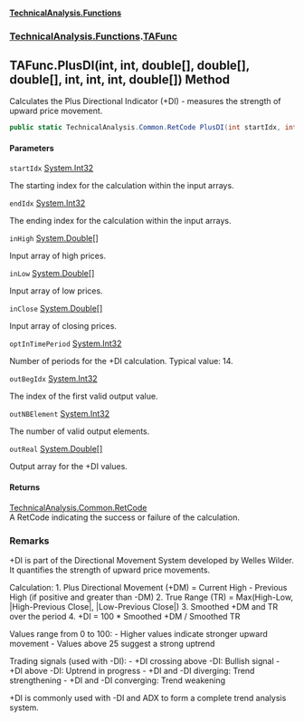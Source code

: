 #### [TechnicalAnalysis\.Functions](Atypical.TechnicalAnalysis.Functions.md 'Atypical\.TechnicalAnalysis\.Functions')
### [TechnicalAnalysis\.Functions](Atypical.TechnicalAnalysis.Functions.md#TechnicalAnalysis.Functions 'TechnicalAnalysis\.Functions').[TAFunc](TAFunc.md 'TechnicalAnalysis\.Functions\.TAFunc')

## TAFunc\.PlusDI\(int, int, double\[\], double\[\], double\[\], int, int, int, double\[\]\) Method

Calculates the Plus Directional Indicator \(\+DI\) \- measures the strength of upward price movement\.

```csharp
public static TechnicalAnalysis.Common.RetCode PlusDI(int startIdx, int endIdx, in double[] inHigh, in double[] inLow, in double[] inClose, in int optInTimePeriod, ref int outBegIdx, ref int outNBElement, ref double[] outReal);
```
#### Parameters

<a name='TechnicalAnalysis.Functions.TAFunc.PlusDI(int,int,double[],double[],double[],int,int,int,double[]).startIdx'></a>

`startIdx` [System\.Int32](https://docs.microsoft.com/en-us/dotnet/api/System.Int32 'System\.Int32')

The starting index for the calculation within the input arrays\.

<a name='TechnicalAnalysis.Functions.TAFunc.PlusDI(int,int,double[],double[],double[],int,int,int,double[]).endIdx'></a>

`endIdx` [System\.Int32](https://docs.microsoft.com/en-us/dotnet/api/System.Int32 'System\.Int32')

The ending index for the calculation within the input arrays\.

<a name='TechnicalAnalysis.Functions.TAFunc.PlusDI(int,int,double[],double[],double[],int,int,int,double[]).inHigh'></a>

`inHigh` [System\.Double](https://docs.microsoft.com/en-us/dotnet/api/System.Double 'System\.Double')[\[\]](https://docs.microsoft.com/en-us/dotnet/api/System.Array 'System\.Array')

Input array of high prices\.

<a name='TechnicalAnalysis.Functions.TAFunc.PlusDI(int,int,double[],double[],double[],int,int,int,double[]).inLow'></a>

`inLow` [System\.Double](https://docs.microsoft.com/en-us/dotnet/api/System.Double 'System\.Double')[\[\]](https://docs.microsoft.com/en-us/dotnet/api/System.Array 'System\.Array')

Input array of low prices\.

<a name='TechnicalAnalysis.Functions.TAFunc.PlusDI(int,int,double[],double[],double[],int,int,int,double[]).inClose'></a>

`inClose` [System\.Double](https://docs.microsoft.com/en-us/dotnet/api/System.Double 'System\.Double')[\[\]](https://docs.microsoft.com/en-us/dotnet/api/System.Array 'System\.Array')

Input array of closing prices\.

<a name='TechnicalAnalysis.Functions.TAFunc.PlusDI(int,int,double[],double[],double[],int,int,int,double[]).optInTimePeriod'></a>

`optInTimePeriod` [System\.Int32](https://docs.microsoft.com/en-us/dotnet/api/System.Int32 'System\.Int32')

Number of periods for the \+DI calculation\. Typical value: 14\.

<a name='TechnicalAnalysis.Functions.TAFunc.PlusDI(int,int,double[],double[],double[],int,int,int,double[]).outBegIdx'></a>

`outBegIdx` [System\.Int32](https://docs.microsoft.com/en-us/dotnet/api/System.Int32 'System\.Int32')

The index of the first valid output value\.

<a name='TechnicalAnalysis.Functions.TAFunc.PlusDI(int,int,double[],double[],double[],int,int,int,double[]).outNBElement'></a>

`outNBElement` [System\.Int32](https://docs.microsoft.com/en-us/dotnet/api/System.Int32 'System\.Int32')

The number of valid output elements\.

<a name='TechnicalAnalysis.Functions.TAFunc.PlusDI(int,int,double[],double[],double[],int,int,int,double[]).outReal'></a>

`outReal` [System\.Double](https://docs.microsoft.com/en-us/dotnet/api/System.Double 'System\.Double')[\[\]](https://docs.microsoft.com/en-us/dotnet/api/System.Array 'System\.Array')

Output array for the \+DI values\.

#### Returns
[TechnicalAnalysis\.Common\.RetCode](https://docs.microsoft.com/en-us/dotnet/api/TechnicalAnalysis.Common.RetCode 'TechnicalAnalysis\.Common\.RetCode')  
A RetCode indicating the success or failure of the calculation\.

### Remarks
\+DI is part of the Directional Movement System developed by Welles Wilder\.
It quantifies the strength of upward price movements\.

Calculation:
1\. Plus Directional Movement \(\+DM\) = Current High \- Previous High \(if positive and greater than \-DM\)
2\. True Range \(TR\) = Max\(High\-Low, \|High\-Previous Close\|, \|Low\-Previous Close\|\)
3\. Smoothed \+DM and TR over the period
4\. \+DI = 100 \* Smoothed \+DM / Smoothed TR

Values range from 0 to 100:
\- Higher values indicate stronger upward movement
\- Values above 25 suggest a strong uptrend

Trading signals \(used with \-DI\):
\- \+DI crossing above \-DI: Bullish signal
\- \+DI above \-DI: Uptrend in progress
\- \+DI and \-DI diverging: Trend strengthening
\- \+DI and \-DI converging: Trend weakening

\+DI is commonly used with \-DI and ADX to form a complete trend analysis system\.